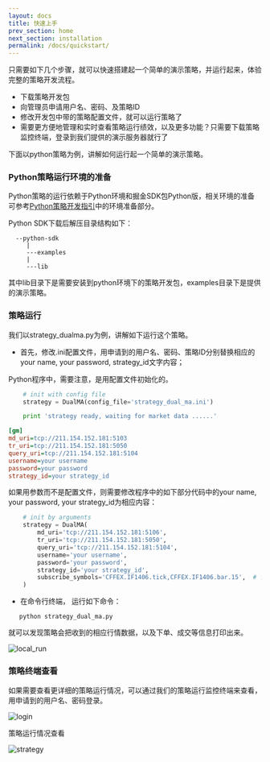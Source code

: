 ```yaml
---
layout: docs
title: 快速上手
prev_section: home
next_section: installation
permalink: /docs/quickstart/
---
```


只需要如下几个步骤，就可以快速搭建起一个简单的演示策略，并运行起来，体验完整的策略开发流程。

* 下载策略开发包
* 向管理员申请用户名、密码、及策略ID
* 修改开发包中带的策略配置文件，就可以运行策略了
* 需要更方便地管理和实时查看策略运行绩效，以及更多功能？只需要下载策略监控终端，登录到我们提供的演示服务器就行了

下面以python策略为例，讲解如何运行起一个简单的演示策略。

### Python策略运行环境的准备

Python策略的运行依赖于Python环境和掘金SDK包Python版，相关环境的准备可参考[Python策略开发指引](/docs/python_tut/)中的环境准备部分。

Python SDK下载后解压目录结构如下：

```
  --python-sdk
     |
     ---examples
     |
     ---lib
```

其中lib目录下是需要安装到python环境下的策略开发包，examples目录下是提供的演示策略。

### 策略运行
我们以strategy_dualma.py为例，讲解如下运行这个策略。

* 首先，修改.ini配置文件，用申请到的用户名、密码、策略ID分别替换相应的your name, your password, strategy_id文字内容；

Python程序中，需要注意，是用配置文件初始化的。

```python  
    # init with config file
    strategy = DualMA(config_file='strategy_dual_ma.ini')

    print 'strategy ready, waiting for market data ......'
```

```ini
[gm]
md_uri=tcp://211.154.152.181:5103
tr_uri=tcp://211.154.152.181:5050
query_uri=tcp://211.154.152.181:5104
username=your username
password=your password
strategy_id=your strategy_id

```

如果用参数而不是配置文件，则需要修改程序中的如下部分代码中的your name, your password, your strategy_id为相应内容：

```python
    # init by arguments
    strategy = DualMA(
        md_uri='tcp://211.154.152.181:5106',
        tr_uri='tcp://211.154.152.181:5050',
        query_uri='tcp://211.154.152.181:5104',
        username='your username',
        password='your password',
        strategy_id='your strategy_id',
        subscribe_symbols='CFFEX.IF1406.tick,CFFEX.IF1406.bar.15',  # 订阅tick和15s周期bar
    )
```

* 在命令行终端， 运行如下命令：

```
   python strategy_dual_ma.py
```
就可以发现策略会把收到的相应行情数据，以及下单、成交等信息打印出来。

![local_run]({{site.baseurl}}/images/docs/local_run.png)


### 策略终端查看
如果需要查看更详细的策略运行情况，可以通过我们的策略运行监控终端来查看，用申请到的用户名、密码登录。

![login]({{site.baseurl}}/images/docs/terminal_login.png)

策略运行情况查看

![strategy]({{site.baseurl}}/images/docs/terminal_str_run.png) 

  






